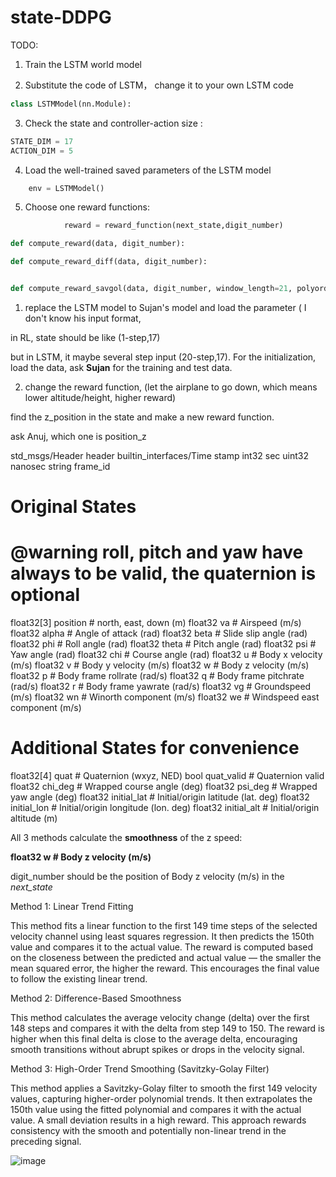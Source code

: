 # state-DDPG


TODO:

1. Train the LSTM world model


2. Substitute the code of LSTM， change it to your own LSTM code

```python
class LSTMModel(nn.Module):
```


3. Check the state and controller-action size :

```python
STATE_DIM = 17
ACTION_DIM = 5
```

4. Load the well-trained saved parameters of the LSTM model

```python
    env = LSTMModel()
```




5. Choose one reward functions:

```python
            reward = reward_function(next_state,digit_number)

def compute_reward(data, digit_number):

def compute_reward_diff(data, digit_number):


def compute_reward_savgol(data, digit_number, window_length=21, polyorder=3):

```

1. replace the LSTM model to Sujan's model and load the parameter  ( I don't know his input format,

in RL, state should be like (1-step,17)

but in LSTM, it maybe several step input (20-step,17). For the initialization, load the data, ask **Sujan** for the training and test data.

2. change the reward function, (let the airplane to go down, which means lower altitude/height, higher reward) 

find the z_position in the state and make a new reward function.

ask Anuj, which one is position_z



std_msgs/Header header
	builtin_interfaces/Time stamp
    	int32 sec
    	uint32 nanosec
	string frame_id

# Original States
# @warning roll, pitch and yaw have always to be valid, the quaternion is optional
float32[3] position	# north, east, down (m)
float32 va    	# Airspeed (m/s)
float32 alpha	# Angle of attack (rad)
float32 beta	# Slide slip angle (rad)
float32 phi    	# Roll angle (rad)
float32 theta   # Pitch angle (rad)
float32 psi    	# Yaw angle (rad)
float32 chi    	# Course angle (rad)
float32 u   	# Body x velocity (m/s)
float32 v   	# Body y velocity (m/s)
float32 w   	# Body z velocity (m/s)
float32 p    	# Body frame rollrate (rad/s)
float32 q    	# Body frame pitchrate (rad/s)
float32 r    	# Body frame yawrate (rad/s)
float32 vg    	# Groundspeed (m/s)
float32 wn    	# Winorth component (m/s)
float32 we    	# Windspeed east component (m/s)

# Additional States for convenience
float32[4] quat    	# Quaternion (wxyz, NED)
bool quat_valid    	# Quaternion valid
float32 chi_deg    	# Wrapped course angle (deg)
float32 psi_deg    	# Wrapped yaw angle (deg)
float32 initial_lat 	# Initial/origin latitude (lat. deg)
float32 initial_lon 	# Initial/origin longitude (lon. deg)
float32 initial_alt 	# Initial/origin altitude (m)


All 3 methods calculate the **smoothness** of the z speed: 


**float32 w   	# Body z velocity (m/s)**

digit_number should be the position of Body z velocity (m/s) in the _next_state_

Method 1: Linear Trend Fitting

This method fits a linear function to the first 149 time steps of the selected velocity channel using least squares regression. It then predicts the 150th value and compares it to the actual value. The reward is computed based on the closeness between the predicted and actual value — the smaller the mean squared error, the higher the reward. This encourages the final value to follow the existing linear trend.

Method 2: Difference-Based Smoothness

This method calculates the average velocity change (delta) over the first 148 steps and compares it with the delta from step 149 to 150. The reward is higher when this final delta is close to the average delta, encouraging smooth transitions without abrupt spikes or drops in the velocity signal.

Method 3: High-Order Trend Smoothing (Savitzky-Golay Filter)

This method applies a Savitzky-Golay filter to smooth the first 149 velocity values, capturing higher-order polynomial trends. It then extrapolates the 150th value using the fitted polynomial and compares it with the actual value. A small deviation results in a high reward. This approach rewards consistency with the smooth and potentially non-linear trend in the preceding signal.


![image](https://github.com/user-attachments/assets/97e0ead8-d2e9-49b8-b34f-b1f365a372a6)
